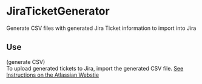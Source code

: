# JiraTicketGenerator
Generate CSV files with generated Jira Ticket information to import into Jira

## Use
(generate CSV) <br />
To upload generated tickets to Jira, import the generated CSV file.  [See Instructions on the Atlassian Webstie](https://support.atlassian.com/jira-software-cloud/docs/import-data-to-a-software-project-using-a-csv-file/)

